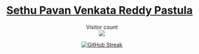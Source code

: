  # <a href="https://www.linkedin.com/in/sethu-pavan-venkata-reddy-pastula-412582149/">Sethu Pavan Venkata Reddy Pastula</a> 
<p align="center"> 
  Visitor count<br>
  <img src="https://profile-counter.glitch.me/sethupavan12/count.svg" />
</p>

  
<div align="center"> 

 [![GitHub Streak](https://streak-stats.demolab.com?user=sethupavan12&theme=neon&date_format=j%20M%5B%20Y%5D)](https://git.io/streak-stats)
 
</div>
